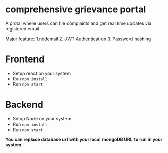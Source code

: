 # comprehensive grievance portal
A protal where users can file complaints and get real time updates via registered email.


Major feature:
1.nodemail
2. JWT Authentication 
3. Password hashing 



# Frontend
- Setup react on your system
- Run `npm install`
- Run `npm start`

# Backend
- Setup Node on your system
- Run `npm install`
- Run `npm start`

<strong>You can replace database url with your local mongoDB URL to run in your system.</strong>

